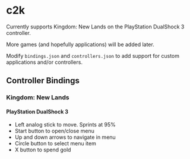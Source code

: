 # c2k

Currently supports Kingdom: New Lands on the PlayStation DualShock 3 controller.

More games (and hopefully applications) will be added later.

Modify `bindings.json` and `controllers.json` to add support for custom applications and/or controllers.

## Controller Bindings
### Kingdom: New Lands
#### PlayStation DualShock 3
* Left analog stick to move. Sprints at 95%
* Start button to open/close menu
* Up and down arrows to navigate in menu
* Circle button to select menu item
* X button to spend gold
